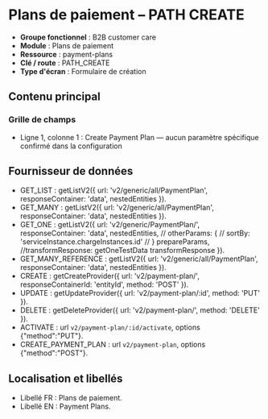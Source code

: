 # Plans de paiement – PATH CREATE

- **Groupe fonctionnel** : B2B customer care
- **Module** : Plans de paiement
- **Ressource** : payment-plans
- **Clé / route** : PATH_CREATE
- **Type d'écran** : Formulaire de création

## Contenu principal
### Grille de champs
- Ligne 1, colonne 1 : Create Payment Plan — aucun paramètre spécifique confirmé dans la configuration

## Fournisseur de données
- GET_LIST : getListV2({
  url: 'v2/generic/all/PaymentPlan',
  responseContainer: 'data',
  nestedEntities
}).
- GET_MANY : getListV2({
  url: 'v2/generic/all/PaymentPlan',
  responseContainer: 'data',
  nestedEntities
}).
- GET_ONE : getListV2({
  url: 'v2/generic/PaymentPlan/',
  responseContainer: 'data',
  nestedEntities,
  // otherParams: {
  //   sortBy: 'serviceInstance.chargeInstances.id'
  // }
  prepareParams,
  //transformResponse: getOneTestData
  transformResponse
}).
- GET_MANY_REFERENCE : getListV2({
  url: 'v2/generic/all/PaymentPlan',
  responseContainer: 'data',
  nestedEntities
}).
- CREATE : getCreateProvider({
  url: 'v2/payment-plan/',
  responseContainerId: 'entityId',
  method: 'POST'
}).
- UPDATE : getUpdateProvider({
  url: 'v2/payment-plan/:id',
  method: 'PUT'
}).
- DELETE : getDeleteProvider({
  url: 'v2/payment-plan/',
  method: 'DELETE'
}).
- ACTIVATE : url `v2/payment-plan/:id/activate`, options {"method":"PUT"}.
- CREATE_PAYMENT_PLAN : url `v2/payment-plan`, options {"method":"POST"}.

## Localisation et libellés
- Libellé FR : Plans de paiement.
- Libellé EN : Payment Plans.